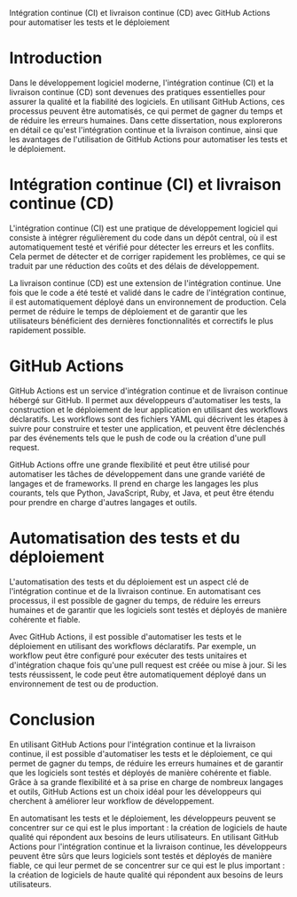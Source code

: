 Intégration continue (CI) et livraison continue (CD) avec GitHub Actions pour automatiser les tests et le déploiement

# Introduction

Dans le développement logiciel moderne, l'intégration continue (CI) et la livraison continue (CD) sont devenues des pratiques essentielles pour assurer la qualité et la fiabilité des logiciels. En utilisant GitHub Actions, ces processus peuvent être automatisés, ce qui permet de gagner du temps et de réduire les erreurs humaines. Dans cette dissertation, nous explorerons en détail ce qu'est l'intégration continue et la livraison continue, ainsi que les avantages de l'utilisation de GitHub Actions pour automatiser les tests et le déploiement.

# Intégration continue (CI) et livraison continue (CD)

L'intégration continue (CI) est une pratique de développement logiciel qui consiste à intégrer régulièrement du code dans un dépôt central, où il est automatiquement testé et vérifié pour détecter les erreurs et les conflits. Cela permet de détecter et de corriger rapidement les problèmes, ce qui se traduit par une réduction des coûts et des délais de développement.

La livraison continue (CD) est une extension de l'intégration continue. Une fois que le code a été testé et validé dans le cadre de l'intégration continue, il est automatiquement déployé dans un environnement de production. Cela permet de réduire le temps de déploiement et de garantir que les utilisateurs bénéficient des dernières fonctionnalités et correctifs le plus rapidement possible.

# GitHub Actions

GitHub Actions est un service d'intégration continue et de livraison continue hébergé sur GitHub. Il permet aux développeurs d'automatiser les tests, la construction et le déploiement de leur application en utilisant des workflows déclaratifs. Les workflows sont des fichiers YAML qui décrivent les étapes à suivre pour construire et tester une application, et peuvent être déclenchés par des événements tels que le push de code ou la création d'une pull request.

GitHub Actions offre une grande flexibilité et peut être utilisé pour automatiser les tâches de développement dans une grande variété de langages et de frameworks. Il prend en charge les langages les plus courants, tels que Python, JavaScript, Ruby, et Java, et peut être étendu pour prendre en charge d'autres langages et outils.

# Automatisation des tests et du déploiement

L'automatisation des tests et du déploiement est un aspect clé de l'intégration continue et de la livraison continue. En automatisant ces processus, il est possible de gagner du temps, de réduire les erreurs humaines et de garantir que les logiciels sont testés et déployés de manière cohérente et fiable.

Avec GitHub Actions, il est possible d'automatiser les tests et le déploiement en utilisant des workflows déclaratifs. Par exemple, un workflow peut être configuré pour exécuter des tests unitaires et d'intégration chaque fois qu'une pull request est créée ou mise à jour. Si les tests réussissent, le code peut être automatiquement déployé dans un environnement de test ou de production.

# Conclusion

En utilisant GitHub Actions pour l'intégration continue et la livraison continue, il est possible d'automatiser les tests et le déploiement, ce qui permet de gagner du temps, de réduire les erreurs humaines et de garantir que les logiciels sont testés et déployés de manière cohérente et fiable. Grâce à sa grande flexibilité et à sa prise en charge de nombreux langages et outils, GitHub Actions est un choix idéal pour les développeurs qui cherchent à améliorer leur workflow de développement.

En automatisant les tests et le déploiement, les développeurs peuvent se concentrer sur ce qui est le plus important : la création de logiciels de haute qualité qui répondent aux besoins de leurs utilisateurs. En utilisant GitHub Actions pour l'intégration continue et la livraison continue, les développeurs peuvent être sûrs que leurs logiciels sont testés et déployés de manière fiable, ce qui leur permet de se concentrer sur ce qui est le plus important : la création de logiciels de haute qualité qui répondent aux besoins de leurs utilisateurs.